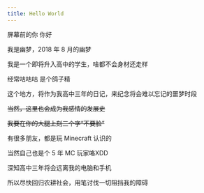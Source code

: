 ```yaml
---
title: Hello World
---
```

屏幕前的你 你好

我是幽梦，2018 年 8 月的幽梦

我是一个即将升入高中的学生，啥都不会身材还走样

经常咕咕咕 是个鸽子精

这个地方，将作为我高中三年的日记，来纪念将会难以忘记的噩梦时段

~~当然，这里也会成为我感情的发展史~~

~~我要在你的大腿上刻三个字“不要脸”~~

有很多朋友，都是玩 Minecraft 认识的

当然自己也是个 5 年 MC 玩家咯XDD

深知高中三年将会远离我的电脑和手机

所以尽快回归农耕社会，用笔讨伐一切阻挡我的障碍